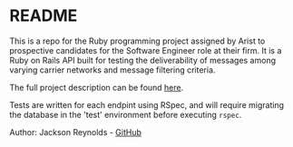 # README

This is a repo for the Ruby programming project assigned by Arist to prospective candidates for the Software Engineer role at their firm. It is a Ruby on Rails API built for testing the deliverability of messages among varying carrier networks and message filtering criteria.

The full project description can be found [here](https://www.notion.so/Deliverability-Analytics-API-Ruby-07e0e9eda66b48c582cb61a2c48815b5).

Tests are written for each endpint using RSpec, and will require migrating the database in the 'test' environment before executing `rspec`. 

Author: Jackson Reynolds - [GitHub](https://github.com/JacksonReynolds)
